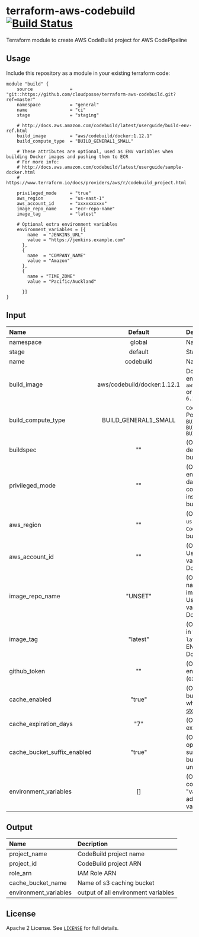 
# terraform-aws-codebuild [![Build Status](https://travis-ci.org/cloudposse/terraform-aws-codebuild.svg)](https://travis-ci.org/cloudposse/terraform-aws-codebuild)

Terraform module to create AWS CodeBuild project for AWS CodePipeline

## Usage

Include this repository as a module in your existing terraform code:

```hcl
module "build" {
    source              = "git::https://github.com/cloudposse/terraform-aws-codebuild.git?ref=master"
    namespace           = "general"
    name                = "ci"
    stage               = "staging"
    
    # http://docs.aws.amazon.com/codebuild/latest/userguide/build-env-ref.html
    build_image         = "aws/codebuild/docker:1.12.1"
    build_compute_type  = "BUILD_GENERAL1_SMALL"
    
    # These attributes are optional, used as ENV variables when building Docker images and pushing them to ECR
    # For more info:
    # http://docs.aws.amazon.com/codebuild/latest/userguide/sample-docker.html
    # https://www.terraform.io/docs/providers/aws/r/codebuild_project.html
    
    privileged_mode     = "true"
    aws_region          = "us-east-1"
    aws_account_id      = "xxxxxxxxxx"
    image_repo_name     = "ecr-repo-name"
    image_tag           = "latest"

    # Optional extra environment variables
    environment_variables = [{
        name  = "JENKINS_URL"
        value = "https://jenkins.example.com"
      },
      {
        name  = "COMPANY_NAME"
        value = "Amazon"
      },
      {
        name = "TIME_ZONE"
        value = "Pacific/Auckland"

      }]
}
```


## Input

| Name                  | Default                      | Description                                                                                                                                          |
|:----------------------|:----------------------------:|:-----------------------------------------------------------------------------------------------------------------------------------------------------|
| namespace             | global                       | Namespace                                                                                                                                            |
| stage                 | default                      | Stage                                                                                                                                                |
| name                  | codebuild                    | Name                                                                                                                                                 |
| build_image           | aws/codebuild/docker:1.12.1  | Docker image for build environment, _e.g._ `aws/codebuild/docker:1.12.1` or `aws/codebuild/eb-nodejs-6.10.0-amazonlinux-64:4.0.0`                    |
| build_compute_type    | BUILD_GENERAL1_SMALL         | `CodeBuild` instance size.  Possible values are: ```BUILD_GENERAL1_SMALL``` ```BUILD_GENERAL1_MEDIUM``` ```BUILD_GENERAL1_LARGE```                   |
| buildspec             | ""                           | (Optional) `buildspec` declaration to use for building the project                                                                                   |
| privileged_mode       | ""                           | (Optional) If set to true, enables running the Docker daemon inside a Docker container on the `CodeBuild` instance. Used when building Docker images |
| aws_region            | ""                           | (Optional) AWS Region, _e.g._ `us-east-1`. Used as `CodeBuild` ENV variable when building Docker images                                              |
| aws_account_id        | ""                           | (Optional) AWS Account ID. Used as `CodeBuild` ENV variable when building Docker images                                                              |
| image_repo_name       | "UNSET"                      | (Optional) ECR repository name to store the Docker image built by this module. Used as `CodeBuild` ENV variable when building Docker images          |
| image_tag             | "latest"                     | (Optional) Docker image tag in the ECR repository, _e.g._ `latest`. Used as `CodeBuild` ENV variable when building Docker images                     |
| github_token          | ""                           | (Optional) GitHub auth token environment variable (`GITHUB_TOKEN`)                                                                                     |
| cache_enabled         | "true"                       | (Optional) Creates an S3 bucket, with permissions which allow [CodeBuild to store cache objects](https://aws.amazon.com/blogs/devops/how-to-enable-caching-for-aws-codebuild/) |
| cache_expiration_days | "7"                          | (Optional) Sets S3 policy to expire objects after X days.                                   |
| cache_bucket_suffix_enabled | "true" | (Optional) Generates an optional 13 character bucket suffix, to help ensure that the bucket will be globally unique |
| environment_variables | [] | (Optional) A list of maps that contain both "name" and "value" keys for adding additional environment variables at build time |


## Output

| Name                  | Decription                |
|:----------------------|:--------------------------|
| project_name          | CodeBuild project name    |
| project_id            | CodeBuild project ARN     |
| role_arn              | IAM Role ARN              |
| cache_bucket_name     | Name of s3 caching bucket |
| environment_variables | output of all environment variables |


## License

Apache 2 License. See [`LICENSE`](LICENSE) for full details.
